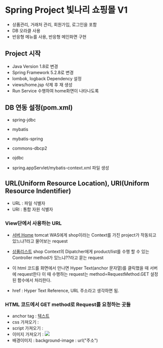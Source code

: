 # Spring Project 빛나리 쇼핑몰 V1
* 상품관리, 거래처 관리, 회원가입, 로그인을 포함
* DB 오라클 사용
* 반응형 메뉴를 사용, 반응형 메인화면 구현

## Project 시작
* Java Version 1.8로 변경
* Spring Framework 5.2.8로 변경
* lombok, logback Dependency 설정
* views/home.jsp 삭제 후 재 생성
* Run Service 수행하여 home화면이 나타나도록

## DB 연동 설정(pom.xml)
* spring-jdbc
* mybatis
* mybatis-spring
* commons-dbcp2
* ojdbc

* spring.appServlet/mybatis-context.xml 파일 생성

## URL(Uniform Resource Location), URI(Uniform Resource Indentifier)
* URL : 파일 식별자
* URI : 통합 자원 식별자

### View단에서 사용하는 URL
* <a href = "http://localhost:8080/shop/">서버 Home</a>
tomcat WAS에게 shop이라는 Context를 가진 project가 작동되고 있느냐?라고 물어보는 request
* <a href = "http://localhost:8080/shop/product/list">상품리스트</a>
shop Context의 Dipatcher에게 product/list를 수행 할 수 있는 Controller method가 있느냐??라고 묻는 request
* 이 html 코드를 화면에서 만나면 Hyper Text(anchor 문자열)를 클릭했을 때 서버에 request한다
이 때 수행하는 request는 method=RequestMethod.GET 설정된 함수에서 처리한다.

* href : Hyper Text Reference, URL 주소라고 생각하면 됨.

### HTML 코드에서 GET method로 Request를 요청하는 곳들
* anchor tag : <a href="주소">텍스트</a>
* css 가져오기 : <link rel="stylesheet" href="주소"/>
* script 가져오기 : <script src="주소"></script>
* 이미지 가져오기 : <img src="주소"/>
* 배경이미지 : background-image : url("주소")